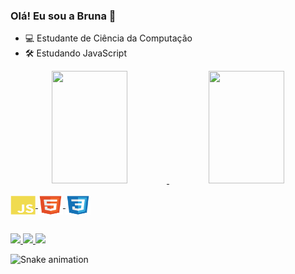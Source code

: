 ### Olá! Eu sou a Bruna 👋

- 💻 Estudante de Ciência da Computação
- 🛠 Estudando JavaScript

<div align="center">
  <a href="https://github.com/brunakarina">
  <img
    height="180em"
    width="49%"
    src="https://github-readme-stats.vercel.app/api?username=brunakarina&show_icons=true&theme=dracula&include_all_commits=true&count_private=true"
  />
  <img
    height="180em"
    width="49%"
    src="https://github-readme-stats.vercel.app/api/top-langs/?username=brunakarina&layout=compact&langs_count=7&theme=dracula"
  />
</div>


<div style="display: inline_block">
  <br/>
  <img
    align="center"
    alt="bruna-Js"
    height="30"
    width="40"
    src="https://raw.githubusercontent.com/devicons/devicon/master/icons/javascript/javascript-plain.svg"
  >
  <img
    align="center"
    alt="bruna-HTML"
    height="30"
    width="40"
    src="https://raw.githubusercontent.com/devicons/devicon/master/icons/html5/html5-original.svg"
  />
  <img
    align="center"
    alt="bruna-CSS"
    height="30"
    width="40"
    src="https://raw.githubusercontent.com/devicons/devicon/master/icons/css3/css3-original.svg"
  >
</div>

##

<div>
  <a href="mailto:brubskarina@gmail.com" target="_blank">
    <img
      src="https://img.shields.io/badge/Gmail-D14836?style=for-the-badge&logo=gmail&logoColor=white"
    >
  </a>
  <a href="https://www.linkedin.com/in/brunakarina/" target="_blank">
    <img
      src="https://img.shields.io/badge/-LinkedIn-%230077B5?style=for-the-badge&logo=linkedin&logoColor=white"
      target="_blank"
    >
  </a>
  <a href="https://myanimelist.net/profile/brunakarina" target="_blank">
    <img
      src="https://img.shields.io/badge/Myanimelist-2E51A2?style=for-the-badge&logo=myanimelist&logoColor=white"
      target="_blank"
    >
  </a>
</div>
  
   ![Snake animation](https://github.com/brunakarina/brunakarina/blob/output/github-contribution-grid-snake.svg)

